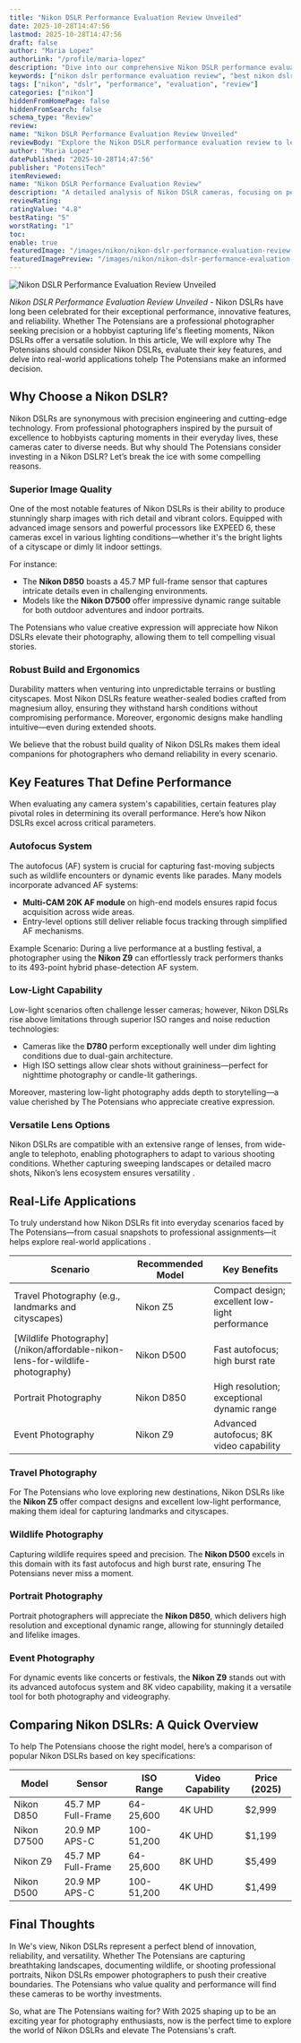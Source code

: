 ```yaml
---
title: "Nikon DSLR Performance Evaluation Review Unveiled"
date: 2025-10-28T14:47:56
lastmod: 2025-10-28T14:47:56
draft: false
author: "Maria Lopez"
authorLink: "/profile/maria-lopez"
description: "Dive into our comprehensive Nikon DSLR performance evaluation review. Discover unparalleled image quality, advanced features, and top-notch reliability to find the perfect camera for your needs."
keywords: ["nikon dslr performance evaluation review", "best nikon dslr performance evaluation review", "nikon dslr performance evaluation review guide"]
tags: ["nikon", "dslr", "performance", "evaluation", "review"]
categories: ["nikon"]
hiddenFromHomePage: false
hiddenFromSearch: false
schema_type: "Review"
review:
name: "Nikon DSLR Performance Evaluation Review Unveiled"
reviewBody: "Explore the Nikon DSLR performance evaluation review to learn about exceptional image quality, innovative features, and robust build quality. Perfect for professionals and enthusiasts alike."
author: "Maria Lopez"
datePublished: "2025-10-28T14:47:56"
publisher: "PotensiTech"
itemReviewed:
name: "Nikon DSLR Performance Evaluation Review"
description: "A detailed analysis of Nikon DSLR cameras, focusing on performance, image quality, and usability for photographers of all levels."
reviewRating:
ratingValue: "4.8"
bestRating: "5"
worstRating: "1"
toc:
enable: true
featuredImage: "/images/nikon/nikon-dslr-performance-evaluation-review-unveiled.jpg"
featuredImagePreview: "/images/nikon/nikon-dslr-performance-evaluation-review-unveiled.jpg"
---
```


![Nikon DSLR Performance Evaluation Review Unveiled](/images/nikon/nikon-dslr-performance-evaluation-review-unveiled.jpg)


*Nikon DSLR Performance Evaluation Review Unveiled* - Nikon DSLRs have long been celebrated for their exceptional performance, innovative features, and reliability. Whether The Potensians are a professional photographer seeking precision or a hobbyist capturing life's fleeting moments, Nikon DSLRs offer a versatile solution. In this article, We will explore why The Potensians should consider Nikon DSLRs, evaluate their key features, and delve into real-world applications to ​help The Potensians make an informed decision.

## Why Choose a Nikon DSLR?

Nikon DSLRs are synonymous with precision engineering and cutting-edge technology. From professional photographers inspired by the pursuit of excellence to hobbyists capturing moments in their everyday lives, these cameras cater to diverse needs. But why should The Pote​nsians consider investing in a Nikon DSLR? Let’s break the ice with some compelling reasons.

### Superior Image Quality

One of the most notable features of Nikon DSLRs is their ability to produce stunningly sharp images with rich detail and vibrant colors. Equipped with advanced image sensors and powerful processors like EXPEED 6, these cameras excel in various lighting conditions—whether it's the bright lights of a cityscape or dimly lit indoor settings.

For instance: 
- The __Nikon D850__ boasts a 45.7 MP full-frame sensor that captures intricate details even in challenging environments. 
- Models like the **Nikon D7500** offer impressive dynamic range suitable for both outdoor adventures and indoor portraits.

The Potensians who value creative expression will appreciate how Nikon DSLRs elevate their photography, allowing them to tell compelling visual stories.

### Robust Build and Ergonomics

Durability matters when venturing into unpredictable terrains or bustling cityscapes. Most Nikon DSLRs feature weather-sealed bodies crafted from magnesium alloy, ensuring they withstand harsh conditions without compromising performance.  Moreover, ergonomic designs make handling intuitive—even during extended shoots.

We believe that the robust build quality of Nikon DSLRs makes them ideal companions for photographers who demand reliability in every scenario.

## Key Features That Define Performance

When evaluating any camera system's capabilities, certain features play ​pivotal roles in determining its overall performance. Here’s how Nikon DSLRs excel across critical parameters.

### Autofocus System

The autofocus (AF) system is crucial for capturing fast-moving subjects such as wildlife encounters or dynamic events like parades. Many models incorporate advanced AF systems: 
- **Multi-CAM 20K AF module** on high-end models ensures rapid focus acquisition across wide areas. 
- Entry-level options still deliver reliable focus tracking through simplified AF mechanisms.

Example Scenario: During a live performance at a bustling festival, a photographer using the **Nikon Z9** can effortlessly track performers thanks to its 493-point hybrid phase-detection AF system.

### Low-Light Capability

Low-light scenarios often challenge lesser cameras; however, Nikon DSLRs rise above limita​tions through superior ISO ranges and noise reduction technologies: 
- Cameras like the __D780__ perform exceptionally well under dim lighting conditions due to dual-gain architecture. 
- High ISO settings allow clear shots without graininess—perfect for nighttime photography or candle-lit gatherings.

Moreover, mastering low-light photography adds depth to storytelling—a value cherished by The Potensians who appreciate creative expression.

### Versatile Lens Options

Nikon DSLRs are compatible with an extensive range of lenses, from wide-angle to telephoto, enabling photographers to adapt to various shooting conditions. Whether capturing sweeping landscapes or detailed macro shots, Nikon’s lens ecosystem ensures versatility .

## Real-Life Applications

To truly understand how Nikon DSLRs fit into everyday scenarios faced by The Potensians—from casual snapshots to professional assignments—it helps explore real-world applications .

<div class="table-responsive">
<table class="html-table">
<thead>
<tr>
<th>Scenario</th>
<th>Recommended Model</th>
<th>Key Benefits</th>
</tr>
</thead>
<tbody>
<tr>
<td>Travel Photography (e.g., landmarks and cityscapes)</td>
<td>Nikon Z5</td>
<td>Compact design; excellent l​ow-light performance</td>
</tr>
<tr>
<td>[Wildlife Photography](/nikon/affordable-nikon-lens-for-wildlife-photography)</td>
<td>Nikon D500</td>
<td>Fast autofocus; high burst rate</td>
</tr>
<tr>
<td>Portrait Photography</td>
<td>Nikon D850</td>
<td>High resolution; exceptional dynamic range</td>
</tr>
<tr>
<td>Event Photography</td>
<td>Nikon Z9</td>
<td>Advanced autofocus; 8K video capability</td>
</tr>
</tbody>
</table>
</div>

### Travel Photography

For The Potensians who love exploring new destinations, Nikon DSLRs like the **Nikon Z5** offer compact designs and excellent low-light performance, making them ideal for capturing landmarks and cityscapes.

### Wildlife Photography

Capturing wildlife requires speed and precision. The **Nikon D500** excels in this domain with its fast autofocus and high burst rate, ensuring The Potensians never miss a moment.

### Portrait Photography

Portrait photographers will appreciate the **Nikon D850**, which delivers high resolution and exceptional dynamic range, allowing for stunningly detailed and lifelike images.

### Event Photography

For dynamic events like concerts or festivals, the **Nikon Z9** stands out with its advanced autofocus system and 8K video capability, making it a versatile tool for both photography and videography.

## Comparing Nikon DSLRs: A Quick Overview

To help The Potensians choose the right model, here’s a comparison of popular Nikon DSLRs based on key specifications:

<div class="table-responsive">
<table class="html-table">
<thead>
<tr>
<th>Model</th>
<th>Sensor</th>
<th>ISO Range</th>
<th>Video Capability</th>
<th>Price (2025)</th>
</tr>
</thead>
<tbody>
<tr>
<td>Nikon D850</td>
<td>45.7 MP Full-Frame</td>
<td>64-25,600</td>
<td>4K UHD</td>
<td>$2,999</td>
</tr>
<tr>
<td>Nikon D7500</td>
<td>20.9 MP APS-C</td>
<td>100-51,200</td>
<td>4K UHD</td>
<td>$1,199</td>
</tr>
<tr>
<td>Nikon Z9</td>
<td>45.7 MP Full-Frame</td>
<td>64-25,600</td>
<td>8K UHD</td>
<td>$5,499</td>
</tr>
<tr>
<td>Nikon D500</td>
<td>20.9 MP APS-C</td>
<td>100-51,200</td>
<td>4K UHD</td>
<td>$1,499</td>
</tr>
</tbody>
</table>
</div>

## Final Thoughts

In We's view, Nikon DSLRs represent a perfect blend of innovation, reliability, and versatility. Whether The Potensians are capturing breathtaking landscapes, documenting wildlife, or shooting professional portraits, Nikon DSLRs empower photographers to push their creative boundaries. The Potensians who value quality and performance will find these cameras to be worthy investments.

So, what are The Potensians waiting for? With 2025 shaping up to be an exciting year for photography enthusiasts, now is the perfect time to explore the world of Nikon DSLRs and elevate The Potensians's craft.
